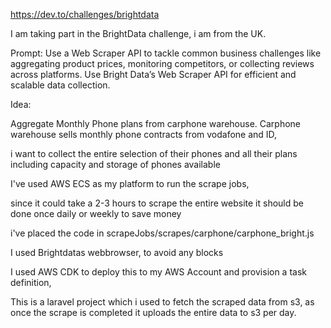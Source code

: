 
https://dev.to/challenges/brightdata

I am taking part in the BrightData challenge, i am from the UK.

Prompt:
Use a Web Scraper API to tackle common business challenges like aggregating 
product prices, monitoring competitors, 
or collecting reviews across platforms. 
Use Bright Data’s Web Scraper API for efficient and scalable data collection.


Idea:


Aggregate Monthly Phone plans from carphone warehouse.
Carphone warehouse sells monthly phone contracts from vodafone and ID,

i want to collect the entire selection of their phones and all their plans including capacity and storage of phones available


I've used AWS ECS as my platform to run the scrape jobs,

since it could take a 2-3 hours to scrape the entire website it should be done once daily or weekly to save money

i've placed the code in scrapeJobs/scrapes/carphone/carphone_bright.js

I used Brightdatas webbrowser, to avoid any blocks

I used AWS CDK to deploy this to my AWS Account and provision a task definition,


This is a laravel project which i used to fetch the scraped data from s3, as once the scrape is completed it uploads the entire data to s3 per day.